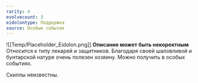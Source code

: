 ```yaml
---
rarity: 4
evolvecount: 3
eidolontype: Поддержка
source: Особые события
---
```

![[Temp/Placeholder_Eidolon.png]]
**Описание может быть некоректным**
Относится к типу лекарей и защитников. Благодаря своей шаловливой и бунтарской натуре очень полезен хозяину. Можно получить в особых событиях.

Скиллы неизвестны.
